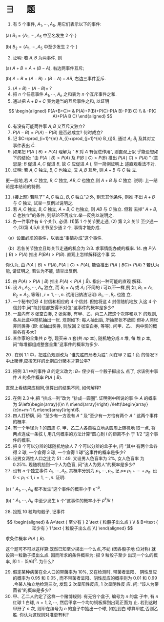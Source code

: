 # $\exists \quad$ 题 

1. 有 5 个事件, $A_{1}, \cdots, A_{5}$. 用它们表示以下的事件:

(a) $B_{1}=\left\{A_{1}, \cdots, A_{5}\right.$ 中至名发生 2 个 $\}$

(b) $B_{2}=\left\{A_{1}, \cdots, A_{5}\right.$ 中至少发生 2 个 $\}$

2. 证明: 若 $A, B$ 为两事件, 则

(a) $A+B=A+(B-A)$, 右边两事件互斥;

(b) $A+B=(A-B)+(B-A)+A B$, 右边三事件互斥.

3. $(A+B)-(A-B)=$ ?
4. 把 $n$ 个任意事件 $A_{1}, \cdots, A_{n}$ 之和表为 $n$ 个互斥事件之和.
5. 通过把 $A+B+C$ 表为适当的互斥事件之和, 以证明

$$
\begin{aligned}
P(A+B+C)= & P(A)+P(B)+P(C)-P(A B)-P(B C) \\
& -P(C A)+P(A B C)
\end{aligned}
$$

6. 有没有可能两件事 $A, B$ 又互斥又独立?
7. $P(A-B)=P(A)-P(B)$ 是否必成立? 何时成立?
8. 记 $C=\prod_{i=1}^{m} A_{i}+\prod_{j=1}^{n} B_{j}$, 通过 $A_{i}, B_{j}$ 及其对立事件表出 $\bar{C}$.
9. 如果把 $P(A \mid B)>P(A)$ 理解为 “ $B$ 对 $A$ 有促进作用”, 则直观上似 乎能设想如下的结论: “由 $P(A \mid B)>P(A)$ 及 $P(B \mid C)>P(B)$ 推出 $P(A \mid$ $C)>P(A)$ " (意思是: $B$ 促进 $A, C$ 促进 $B$, 故 $C$ 应促进 $A$ ), 举一简例证明上 述直观看法不对.
10. 证明: 若 $A, C$ 独立, $B, C$ 也独立, 又 $A, B$ 互斥, 则 $A+B$ 与 $C$ 独 立.

更一般地,若 $A, C$ 独立, $B, C$ 独立, $A B, C$ 也独立,则 $A+B$ 与 $C$ 独立. 说明: 上一结论是本结论的特例.

11. (接上题) 若除了“ $A, C$ 独立, $B, C$ 独立”之外, 别无其他条件, 则推 不出 $A+B$ 与 $C$ 独立, 试举一反例以说明之.
12. 若 $A, C$ 独立, $B, C$ 独立, $A+B, C$ 也独立, 则 $A B$ 与 $C$ 独立. 但若 去掉“ $A+B, C$ 也独立”的条件, 则结论不再成立.举一反例以说明之.
13. 办一件事件有 6 个关节, 必须: (1)第 1 个关节要走通, (2) 第 2,3 关节 至少通一个,(3)第 4,5,6 关节至少通 2 个, 事情才能办成.

（a）设置必须的事件，以表出“事情办成”这个事件.

（b）若各关节独立且每关节走通的机会为 $2 / 3$. 求事情能办成的概率. 14. 由 $P(A \mid B)>P(A)$ 推出 $P(B A)>P(B)$. 直观上怎样解释这个事 实.

你认为, 由 $P(A \mid B)>P(A), P(A \mid C)>P(A)$, 能否推出 $P(A \mid B C)>$ $P(A)$ ? 若认为能, 请证明之, 若认为不能, 请举出反例.

15. 由 $P(A)>P(A \mid B)$ 推出 $P(A)<P(A \mid \bar{B})$. 指出一种可能的直观 解释.
16. 设 $A_{1}, A_{2}, \cdots, A_{n}$ 独立, 而 $B_{i}=A_{i}$ 或 $\bar{A}_{i}$ (不同的 $i$ 可以不一样,例 如, $B_{1}=A_{1}, B_{2}=\bar{A}_{2}$, 等等) $, i=1, \cdots, n$. 试用归纳法证明: $B_{1}, \cdots, B_{n}$ 也独 立.
17. 一个秘书打好 4 封信和相应的 4 个信封. 但她将这 4 封信随机地放 入这 4 个信封中,问“每封信都放得不对位”这事件的概率是多少?
18. 一盒内有 8 张空白券, 2 张奖券, 有甲、乙、丙三人按这个次序和以下 的规则, 各从此盒中随机抽出一张. 规则如下: 每人抽出后, 所抽那张不放回 但补人两张非同类券 (即: 如抽出奖券, 则放回 2 张空白券, 等等). 问甲、乙、 丙中奖的概率各有多大?
19. 某作家的全集共 $p$ 卷, 现买来 $n$ 套(共 $n p$ 本), 随机地分成 $n$ 堆, 每 堆 $p$ 本,问“每堆都组成整套全集”这事件的概率为多少.

20 . 在例 1.1 中，把胜负规则改为 “谁先胜四局者为胜”. 问在甲 2 胜 1 负 的情况下中止赌博,应按怎样的比例瓜分赌本才算公平?

21. 把例 3.1 中的事件 $B$ 的定义改为: $B=$ 侄少有一个骰子掷出么 点了, 求该例中事件 $A$ 的条件概率 $P(A \mid B)$.

直观上看结果应相同,但算出的结果不同, 如何解释?

22. 在例 2.3 中,把 “排成一列”改为 “排成一圆圈”. 证明例中所说的事 件 $A$ 的概率为 $\left(\begin{array}{l}n \\ m\end{array}\right) /\left(\begin{array}{c}n+m-1 \\ m\end{array}\right)$.
23. 四人打桥牌, 问: “至少有一方没有 $A$ ” 及“至少有一方恰有两个 $A$ ” 这两个事件的概率.
24. 有一个半径为 1 的圆周 $C$. 甲、乙二人各自独立地从圆周上随机地 取一点, 将两点连成一条弦 $l$, 用几何概率的方法计算“圆心到 $l$ 的距离不小 于 $1 / 2$ ”这个事件的概率.
25. 把 8 个可以分辨的球随机地放人 7 个可以分辨的盒子中, 问 “其中 有两个盒各得 2 球, 一个盒得 3 球, 一个盒得 1 球”这事件的概率是多少?
26. 设男女两性人口之比为 $51: 49$. 又设男人色盲率为 $2 \%$, 女人色盲率 为 $0.25 \%$. 现随机抽到一个人为色盲, 问“该人为男人”的概率是多少?
27. 设有 $n$ 个独立事件 $A_{1}, \cdots, A_{n}$, 其概率分别为 $p_{1}, \cdots, p_{n}$, 记 $p=$ $p_{1}+\cdots+p_{n}$. 设 $0<p_{i}<1, i=1, \cdots, n$. 证明:

(a) “ $A_{1}, \cdots, A_{n}$ 都不发生”这个事件的概率小于 $\mathrm{e}^{-p}$.

(b) “ $A_{1}, \cdots, A_{n}$ 中至少发生 $k$ 个”这事件的概率小于 $p^{k} / k$ !

28. 投瓶 10 粒均匀骰子, 记事件

$$
\begin{aligned}
& A=\text { 至少有 } 2 \text { 粒骰子出么点 } \\
& B=\text { 玜少有 } 1 \text { 粒骰子出么点 }\}
\end{aligned}
$$

求条件概率 $P(A \mid B)$.

这个题可不可以这样算:既然已知至少掷出一个么点,不妨 (因各骰子地 位对称) 就设第一粒勖子摸出么点. 因而所求的条件概率为: 掷 9 粒骰子至少 出现一个么的概率, 即 $1-(5 / 6)^{9}$. 为什么?

29. 假定某种病菌在全人口的带菌率为 $10 \%$, 又在检测时, 带菌者呈阳、 阴性反应的概率为 0.95 和 0.05 , 而不带菌者呈阳、阴性反应的概率则为 0.01 和 0.99 .今某人独立地检测三次, 发现 2 次呈阳性反应, 1 次呈阴性反 应. 问: “该人为带菌者”的概率是多少?
30. 甲、乙二人约定了这样一个赌博规则: 有无穷个盒子, 编号为 $n$ 的盒 子中, 有 $n$ 红球 1 白球, $n=1,2, \cdots$, 然后甲拿一个均匀铜板撺到出现正面为 止. 若到这时甲㐨了 $n$ 次, 则甲在编号为 $n$ 的盒子中抽出一个球, 如抽到白 球算甲胜,否则乙胜. 你认为这规则对准更有利?
